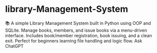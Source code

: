 # library-Management-System
📚 A simple Library Management System built in Python using OOP and SQLite. Manage books, members, and issue books via a menu-driven interface. Includes book/member registration, book issuing, and a clean exit. Perfect for beginners learning file handling and logic flow.          Ask ChatGPT
